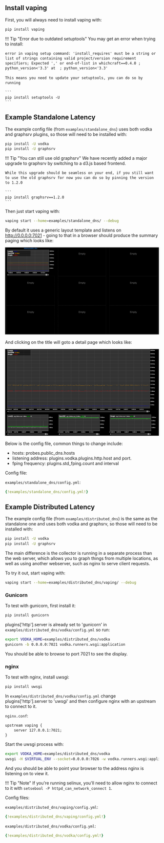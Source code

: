 
## Install vaping

First, you will always need to install vaping with:

```sh
pip install vaping
```


!!! Tip "Error due to outdated setuptools"
    You may get an error when trying to install:

    error in vaping setup command: 'install_requires' must be a string or list of strings containing valid project/version requirement specifiers; Expected ',' or end-of-list in whichcraft==0.4.0 ; python_version<'3.3' at  ; python_version<'3.3'

    This means you need to update your setuptools, you can do so by running

    ```
    pip install setuptools -U
    ```

## Example Standalone Latency

The example config file (from `examples/standalone_dns`) uses both vodka and graphsrv plugins, so those will need to be installed with:

```sh
pip install -U vodka
pip install -U graphsrv
```

!!! Tip "You can still use old graphsrv"
    We have recently added a major upgrade to graphsrv by switching to a d3.js based frontend.

    While this upgrade should be seamless on your end, if you still want to use the old graphsrv for now you can do so by pinning the version to 1.2.0

    ```
    pip install graphsrv==1.2.0
    ```

Then just start vaping with:

```sh
vaping start --home=examples/standalone_dns/ --debug
```

By default it uses a generic layout template and listens on http://0.0.0.0:7021 - going to that in a browser should produce the summary paging which looks like:

![Vaping](https://raw.githubusercontent.com/20c/vaping/master/docs/img/standalone_dns.png)

And clicking on the title will goto a detail page which looks like:

![Vaping](https://raw.githubusercontent.com/20c/vaping/master/docs/img/standalone_dns-detail.png)

Below is the config file, common things to change include:

- hosts: probes.public_dns.hosts
- listening address: plugins.vodka.plugins.http.host and port.
- fping frequency: plugins.std_fping.count and interval

Config file:

`examples/standalone_dns/config.yml`:
```yml
{!examples/standalone_dns/config.yml!}
```


## Example Distributed Latency

The example config file (from `examples/distributed_dns`) is the same as the standalone one and uses both vodka and graphsrv, so those will need to be installed with:

```sh
pip install -U vodka
pip install -U graphsrv
```

The main difference is the collector is running in a separate process than the
web server, which allows you to graph things from multiple locations, as well
as using another webserver, such as nginx to serve client requests.


To try it out, start vaping with:

```sh
vaping start --home=examples/distributed_dns/vaping/ --debug
```

### Gunicorn

To test with gunicorn, first install it:

```sh
pip install gunicorn
```

plugins['http'].server is already set to 'gunicorn' in
`examples/distributed_dns/vodka/config.yml` so run:

```sh
export VODKA_HOME=examples/distributed_dns/vodka
gunicorn -b 0.0.0.0:7021 vodka.runners.wsgi:application
```

You should be able to browse to port 7021 to see the display.


### nginx

To test with nginx, install uwsgi:

```sh
pip install uwsgi
```

In `examples/distributed_dns/vodka/config.yml` change plugins['http'].server
to 'uwsgi' and then configure nginx with an upstream to connect to it.

`nginx.conf`:
```
upstream vaping {
    server 127.0.0.1:7021;
}
```

Start the uwsgi process with:

```sh
export VODKA_HOME=examples/distributed_dns/vodka
uwsgi -H $VIRTUAL_ENV --socket=0.0.0.0:7026 -w vodka.runners.wsgi:application --enable-threads
```

And you should be able to point your browser to the address nginx is listening
on to view it.

!!! Tip "Note"
    If you're running selinux, you'll need to allow nginx to connect to it
    with `setsebool -P httpd_can_network_connect 1`.

Config files:

`examples/distributed_dns/vaping/config.yml`:
```yml
{!examples/distributed_dns/vaping/config.yml!}
```

`examples/distributed_dns/vodka/config.yml`:
```yml
{!examples/distributed_dns/vodka/config.yml!}
```
